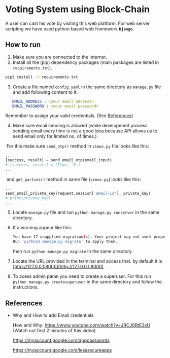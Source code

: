 # Voting System using Block-Chain

A user can cast his vote by visiting this web platform. For web server scripting we have used python based web framework **`Django`**.



## How to run

1. Make sure you are connected to the internet.
2. Install all the (pip) dependency packages (main packages are listed in `requirements.txt`).

```bash
pip3 install -r requirements.txt 
```

3. Create a file named `config.yaml` in the same directory as `manage.py` file and add following content to it:

```yaml
   EMAIL_ADDRESS : <your email address>
   EMAIL_PASSWORD : <your email password>
```
Remember to assign your valid credentials. (See [References](#EmailCredentials))


4. Make sure email sending is allowed (while development process sending email every time is not a good idea because API allows us to send email only for limited no. of times.).


​		For this make sure `send_otp()` method in `views.py` file looks like this:

```python
...
[success, result] = send_email_otp(email_input)
# [success, result] = [True, '0']
...
```

​		and `get_parties()` method in same file (`views.py`) looks like this:

```python
...
send_email_private_key(request.session['email-id'], private_key)
# print(private_key)
...
```

5. Locate `manage.py` file and run `python manage.py runserver` in the same directory.

6. If a warning appear like this:

   ```bash
   You have 17 unapplied migration(s). Your project may not work properly until you apply the migrations for app(s): admin, auth, contenttypes, sessions.
   Run 'python3 manage.py migrate' to apply them.
   ```

   then run `python manage.py migrate` in the same directory.

7. Locate the URL provided in the terminal and access that. by default it is [http://127.0.0.1:8000](http://127.0.0.1:8000).

8. To acess admin panel you need to create a superuser. For this run `python manage.py createsuperuser` in the same directory and follow the instructions.

## References

- <a name="EmailCredentials">Why and How to add Email credentials:</a>

  How and Why: https://www.youtube.com/watch?v=JRCJ6RtE3xU (Watch out first 2 minutes of this video)

  https://myaccount.google.com/apppasswords

  https://myaccount.google.com/lesssecureapps

  